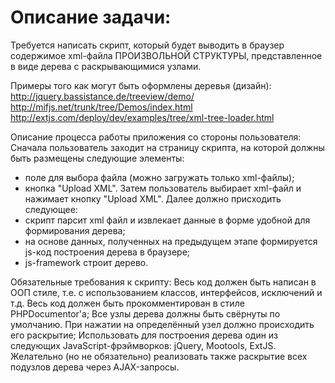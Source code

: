 # Описание задачи: 
Требуется написать скрипт, который будет выводить в браузер содержимое xml-файла ПРОИЗВОЛЬНОЙ СТРУКТУРЫ, представленное в виде дерева с раскрывающимися узлами. 

Примеры того как могут быть оформлены деревья (дизайн): 
http://jquery.bassistance.de/treeview/demo/
http://mifjs.net/trunk/tree/Demos/index.html
http://extjs.com/deploy/dev/examples/tree/xml-tree-loader.html


Описание процесса работы приложения со стороны пользователя:
Сначала пользователь заходит на страницу скрипта, на которой должны быть размещены следующие элементы:
* поле для выбора файла (можно загружать только xml-файлы);
* кнопка "Upload XML".
Затем пользователь выбирает xml-файл и нажимает кнопку "Upload XML". Далее должно присходить следующее:
* скрипт парсит xml файл и извлекает данные в форме удобной для формирования дерева; 
* на основе данных, полученных на предыдущем этапе формируется js-код построения дерева в браузере;
* js-framework строит дерево.


Обязательные требования к скрипту: 
Весь код должен быть написан в OOП стиле, т.е. с использованием классов, интерфейсов, исключений и т.д.
Весь код должен быть прокомментирован в стиле PHPDocumentor'a;
Все узлы дерева должны быть свёрнуты по умолчанию. При нажатии на определённый узел должно происходить его раскрытие;
Использовать для построения дерева один из следующих JavaScript-фрэймворков: jQuery, Mootools, ExtJS.
Желательно (но не обязательно) реализовать также раскрытие всех подузлов дерева через AJAX-запросы. 